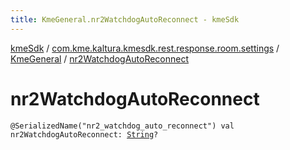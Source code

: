 ```yaml
---
title: KmeGeneral.nr2WatchdogAutoReconnect - kmeSdk
---
```


[kmeSdk](../../index.html) / [com.kme.kaltura.kmesdk.rest.response.room.settings](../index.html) / [KmeGeneral](index.html) / [nr2WatchdogAutoReconnect](./nr2-watchdog-auto-reconnect.html)

# nr2WatchdogAutoReconnect

`@SerializedName("nr2_watchdog_auto_reconnect") val nr2WatchdogAutoReconnect: `[`String`](https://kotlinlang.org/api/latest/jvm/stdlib/kotlin/-string/index.html)`?`